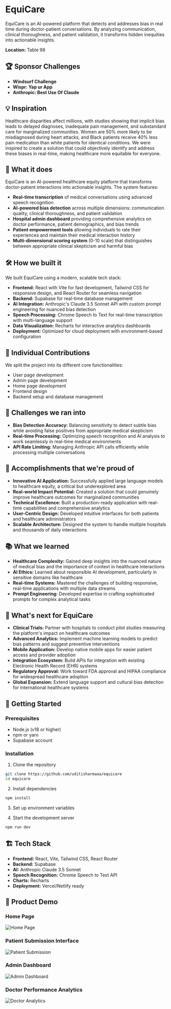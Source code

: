 # EquiCare

EquiCare is an AI-powered platform that detects and addresses bias in real time during doctor-patient conversations. By analyzing communication, clinical thoroughness, and patient validation, it transforms hidden inequities into actionable insights.

**Location:** Table 98

## 🏆 Sponsor Challenges
- **Windsurf Challenge**
- **Wispr: Yap ur App**
- **Anthropic: Best Use Of Claude**

## 💡 Inspiration

Healthcare disparities affect millions, with studies showing that implicit bias leads to delayed diagnoses, inadequate pain management, and substandard care for marginalized communities. Women are 50% more likely to be misdiagnosed during heart attacks, and Black patients receive 40% less pain medication than white patients for identical conditions. We were inspired to create a solution that could objectively identify and address these biases in real-time, making healthcare more equitable for everyone.

## 🚀 What it does

EquiCare is an AI-powered healthcare equity platform that transforms doctor-patient interactions into actionable insights. The system features:

- **Real-time transcription** of medical conversations using advanced speech recognition
- **AI-powered bias detection** across multiple dimensions: communication quality, clinical thoroughness, and patient validation
- **Hospital admin dashboard** providing comprehensive analytics on doctor performance, patient demographics, and bias trends
- **Patient empowerment tools** allowing individuals to rate their experiences and maintain their medical interaction history
- **Multi-dimensional scoring system** (0-10 scale) that distinguishes between appropriate clinical skepticism and harmful bias

## 🛠️ How we built it

We built EquiCare using a modern, scalable tech stack:

- **Frontend:** React with Vite for fast development, Tailwind CSS for responsive design, and React Router for seamless navigation
- **Backend:** Supabase for real-time database management
- **AI Integration:** Anthropic's Claude 3.5 Sonnet API with custom prompt engineering for nuanced bias detection
- **Speech Processing:** Chrome Speech to Text for real-time transcription with multi-language support
- **Data Visualization:** Recharts for interactive analytics dashboards
- **Deployment:** Optimized for cloud deployment with environment-based configuration

## 👥 Individual Contributions

We split the project into its different core functionalities:
- User page development
- Admin page development
- Home page development
- Frontend design
- Backend setup and database management

## 🚧 Challenges we ran into

- **Bias Detection Accuracy:** Balancing sensitivity to detect subtle bias while avoiding false positives from appropriate medical skepticism
- **Real-time Processing:** Optimizing speech recognition and AI analysis to work seamlessly in real-time medical environments
- **API Rate Limiting:** Managing Anthropic API calls efficiently while processing multiple conversations

## 🎉 Accomplishments that we're proud of

- **Innovative AI Application:** Successfully applied large language models to healthcare equity, a critical but underexplored area
- **Real-world Impact Potential:** Created a solution that could genuinely improve healthcare outcomes for marginalized communities
- **Technical Excellence:** Built a production-ready application with real-time capabilities and comprehensive analytics
- **User-Centric Design:** Developed intuitive interfaces for both patients and healthcare administrators
- **Scalable Architecture:** Designed the system to handle multiple hospitals and thousands of daily interactions

## 📚 What we learned

- **Healthcare Complexity:** Gained deep insights into the nuanced nature of medical bias and the importance of context in healthcare interactions
- **AI Ethics:** Learned about responsible AI development, particularly in sensitive domains like healthcare
- **Real-time Systems:** Mastered the challenges of building responsive, real-time applications with multiple data streams
- **Prompt Engineering:** Developed expertise in crafting sophisticated prompts for complex analytical tasks

## 🔮 What's next for EquiCare

- **Clinical Trials:** Partner with hospitals to conduct pilot studies measuring the platform's impact on healthcare outcomes
- **Advanced Analytics:** Implement machine learning models to predict bias patterns and suggest preventive interventions
- **Mobile Application:** Develop native mobile apps for easier patient access and provider adoption
- **Integration Ecosystem:** Build APIs for integration with existing Electronic Health Record (EHR) systems
- **Regulatory Approval:** Work toward FDA approval and HIPAA compliance for widespread healthcare adoption
- **Global Expansion:** Extend language support and cultural bias detection for international healthcare systems

## 🚀 Getting Started

### Prerequisites
- Node.js (v18 or higher)
- npm or yarn
- Supabase account

### Installation

1. Clone the repository
```bash
git clone https://github.com/uditisharmaaa/equicare
cd equicare
```

2. Install dependencies
```bash
npm install
```

3. Set up environment variables

4. Start the development server
```bash
npm run dev
```

## 🏗️ Tech Stack

- **Frontend:** React, Vite, Tailwind CSS, React Router
- **Backend:** Supabase
- **AI:** Anthropic Claude 3.5 Sonnet
- **Speech Recognition:** Chrome Speech to Text API
- **Charts:** Recharts
- **Deployment:** Vercel/Netlify ready

## 📸 Product Demo

### Home Page
![Home Page](images/image1.png)

### Patient Submission Interface
![Patient Submission](images/image2.png)

### Admin Dashboard
![Admin Dashboard](images/image3.png)

### Doctor Performance Analytics
![Doctor Analytics](images/image4.png)

